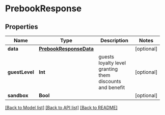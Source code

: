# PrebookResponse

## Properties
Name | Type | Description | Notes
------------ | ------------- | ------------- | -------------
**data** | [**PrebookResponseData**](PrebookResponseData.md) |  | [optional] 
**guestLevel** | **Int** | guests loyalty level granting them discounts and benefit | [optional] 
**sandbox** | **Bool** |  | [optional] 

[[Back to Model list]](../README.md#documentation-for-models) [[Back to API list]](../README.md#documentation-for-api-endpoints) [[Back to README]](../README.md)


